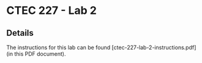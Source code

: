 # CTEC 227 - Lab 2

## Details

The instructions for this lab can be found [ctec-227-lab-2-instructions.pdf](in this PDF document).